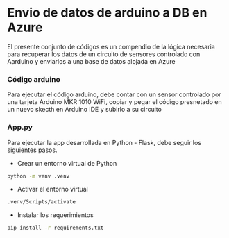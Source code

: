 # Envio de datos de arduino a DB en Azure
El presente conjunto de códigos es un compendio de la lógica necesaria para recuperar los datos de un circuito de sensores controlado con Aarduino y enviarlos a una base de datos alojada en Azure

### Código arduino
Para ejecutar el código arduino, debe contar con un sensor controlado por una tarjeta Arduino MKR 1010 WiFi, copiar y pegar el código presnetado en un nuevo skecth en Arduino IDE y subirlo a su circuito

### App.py
Para ejecutar la app desarrollada en Python - Flask, debe seguir los siguientes pasos.

* Crear un entorno virtual de Python
```bash
python -m venv .venv
```

* Activar el entorno virtual
```bash
.venv/Scripts/activate
```

* Instalar los requerimientos
```bash
pip install -r requirements.txt
```